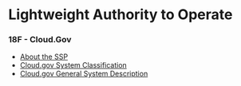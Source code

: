 # Lightweight Authority to Operate
### 18F - Cloud.Gov  

* [About the SSP](LATO/about-the-ssp.md)
* [Cloud.gov System Classification](LATO/system-data.md)
* [Cloud.gov General System Description](LATO/system-description.md)  
